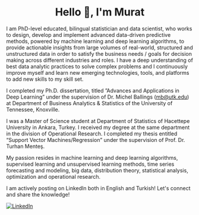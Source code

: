 <h1 align="center">Hello 👋, I'm Murat</h1>

I am PhD-level educated, bilingual statistician and data scientist, who works to design, develop and implement advanced data-driven predictive methods, powered by machine learning and deep learning algorithms, to provide actionable insights from large volumes of real-world, structured and unstructured data in order to satisfy the business needs / goals for decision making across different industries and roles. I have a deep understanding of best data analytic practices to solve complex problems and I continuously improve myself and learn new emerging technologies, tools, and platforms to add new skills to my skill set.

I completed my Ph.D. dissertation, titled ”Advances and Applications in Deep Learning” under the supervision of Dr. Michel Ballings (mb@utk.edu) at Department of Business Analytics & Statistics of the University of Tennessee, Knoxville.

I was a Master of Science student at Department of Statistics of Hacettepe University in Ankara, Turkey. I received my degree at the same department in the division of Operational Research. I completed my thesis entitled “Support Vector Machines/Regression” under the supervision of Prof. Dr. Turhan Menteş.

My passion resides in machine learning and deep learning algorithms, supervised learning and unsupervised learning methods, time series forecasting and modeling, big data, distribution theory, statistical analysis, optimization and operational research.

I am actively posting on LinkedIn both in English and Turkish! Let's connect and share the knowledge!

<a href="[https://www.linkedin.com/in/merve-noyan-28b1a113a/](https://www.linkedin.com/in/mmuratarat/)" target="_blank"><img alt="LinkedIn" src="https://img.shields.io/badge/linkedin-%230077B5.svg?&style=for-the-badge&logo=linkedin&logoColor=white" /></a>
